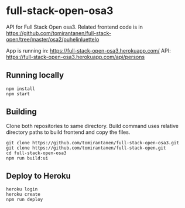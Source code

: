 # full-stack-open-osa3

API for Full Stack Open osa3. Related frontend code is in https://github.com/tomirantanen/full-stack-open/tree/master/osa2/puhelinluettelo

App is running in: https://full-stack-open-osa3.herokuapp.com/
API: https://full-stack-open-osa3.herokuapp.com/api/persons

## Running locally

```
npm install
npm start
```

## Building

Clone both repositories to same directory.
Build command uses relative directory paths to build frontend and copy the files.

```
git clone https://github.com/tomirantanen/full-stack-open-osa3.git
git clone https://github.com/tomirantanen/full-stack-open.git
cd full-stack-open-osa3
npm run build:ui
```

## Deploy to Heroku

```
heroku login
heroku create
npm run deploy
```
